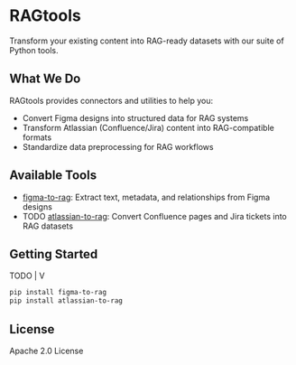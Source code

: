 # RAGtools

Transform your existing content into RAG-ready datasets with our suite of Python tools.

## What We Do

RAGtools provides connectors and utilities to help you:
- Convert Figma designs into structured data for RAG systems
- Transform Atlassian (Confluence/Jira) content into RAG-compatible formats 
- Standardize data preprocessing for RAG workflows

## Available Tools

- [figma-to-rag](https://github.com/RAGtools/figma-to-rag): Extract text, metadata, and relationships from Figma designs
- TODO [atlassian-to-rag](https://github.com/RAGtools/atlassian-to-rag): Convert Confluence pages and Jira tickets into RAG datasets

## Getting Started
TODO
|
V
```bash
pip install figma-to-rag
pip install atlassian-to-rag
```

## License

Apache 2.0 License
